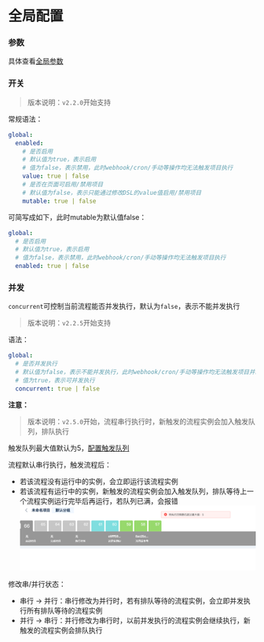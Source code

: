# 全局配置

### 参数

具体查看[全局参数](vars#全局参数)

### 开关

> 版本说明：`v2.2.0`开始支持

常规语法：

```yaml
global:
  enabled:
    # 是否启用
    # 默认值为true，表示启用
    # 值为false，表示禁用，此时webhook/cron/手动等操作均无法触发项目执行
    value: true | false
    # 是否在页面可启用/禁用项目
    # 默认值为false，表示只能通过修改DSL的value值启用/禁用项目
    mutable: true | false
```

可简写成如下，此时mutable为默认值false：
```yaml
global:
  # 是否启用
  # 默认值为true，表示启用
  # 值为false，表示禁用，此时webhook/cron/手动等操作均无法触发项目执行
  enabled: true | false
```

### 并发

`concurrent`可控制当前流程能否并发执行，默认为`false`，表示不能并发执行

> 版本说明：`v2.2.5`开始支持

语法：
```yaml
global:
  # 是否并发执行
  # 默认值为false，表示不能并发执行，此时webhook/cron/手动等操作均无法触发项目并发执行
  # 值为true，表示可并发执行
  concurrent: true | false
```

**注意：**
> 版本说明：`v2.5.0`开始，流程串行执行时，新触发的流程实例会加入触发队列，排队执行

触发队列最大值默认为5，[配置触发队列](./custom-installation.md#后端部署)

流程默认串行执行，触发流程后：
* 若该流程没有运行中的实例，会立即运行该流程实例
* 若该流程有运行中的实例，新触发的流程实例会加入触发队列，排队等待上一个流程实例运行完毕后再运行，若队列已满，会报错
![img.png](./images/trigger_queue_max.png)

修改串/并行状态：
* 串行 -> 并行：串行修改为并行时，若有排队等待的流程实例，会立即并发执行所有排队等待的流程实例
* 并行 -> 串行：并行修改为串行时，以前并发执行的流程实例会继续执行，新触发的流程实例会排队执行